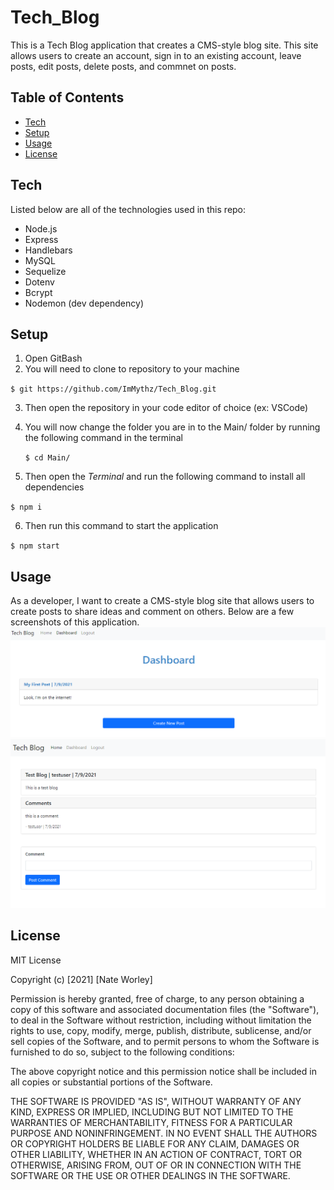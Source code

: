 # Tech_Blog
This is a Tech Blog application that creates a CMS-style blog site. This site allows users to create an account, sign in to an existing account, leave posts, edit posts, delete posts, and commnet on posts. 

## Table of Contents
* [Tech](#tech)
* [Setup](#setup)
* [Usage](#usage)
* [License](#license)

## Tech

Listed below are all of the technologies used in this repo:

- Node.js
- Express
- Handlebars
- MySQL
- Sequelize
- Dotenv
- Bcrypt
- Nodemon (dev dependency)

## Setup
1. Open GitBash
2. You will need to clone to repository to your machine

  `$ git https://github.com/ImMythz/Tech_Blog.git`
  
3. Then open the repository in your code editor of choice (ex: VSCode)
4. You will now change the folder you are in to the Main/ folder by running the following command in the terminal

    `$ cd Main/`

5. Then open the <i>Terminal</i> and run the following command to install all dependencies

  `$ npm i`
  
6. Then run this command to start the application

  `$ npm start`

## Usage
As a developer, I want to create a CMS-style blog site that allows users to create posts to share ideas and comment on others. Below are a few screenshots of this application.
<img src='Assets\images\TB-screenshot-1.png' alt='Tech Blog Sceenhot One'>
<img src='Assets\images\TB-screenshot-2.png' alt='Tech Blog Tracker Sceenhot Two'>

## License
MIT License

Copyright (c) [2021] [Nate Worley]

Permission is hereby granted, free of charge, to any person obtaining a copy
of this software and associated documentation files (the "Software"), to deal
in the Software without restriction, including without limitation the rights
to use, copy, modify, merge, publish, distribute, sublicense, and/or sell
copies of the Software, and to permit persons to whom the Software is
furnished to do so, subject to the following conditions:

The above copyright notice and this permission notice shall be included in all
copies or substantial portions of the Software.

THE SOFTWARE IS PROVIDED "AS IS", WITHOUT WARRANTY OF ANY KIND, EXPRESS OR
IMPLIED, INCLUDING BUT NOT LIMITED TO THE WARRANTIES OF MERCHANTABILITY,
FITNESS FOR A PARTICULAR PURPOSE AND NONINFRINGEMENT. IN NO EVENT SHALL THE
AUTHORS OR COPYRIGHT HOLDERS BE LIABLE FOR ANY CLAIM, DAMAGES OR OTHER
LIABILITY, WHETHER IN AN ACTION OF CONTRACT, TORT OR OTHERWISE, ARISING FROM,
OUT OF OR IN CONNECTION WITH THE SOFTWARE OR THE USE OR OTHER DEALINGS IN THE
SOFTWARE.
